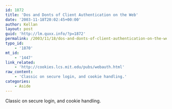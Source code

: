 ```yaml
---
id: 1872
title: 'Dos and Donts of Client Authentication on the Web'
date: '2003-11-18T20:02:45+00:00'
author: Kellan
layout: post
guid: 'http://lm.quxx.info/?p=1872'
permalink: /2003/11/18/dos-and-donts-of-client-authentication-on-the-web/
typo_id:
    - '1870'
mt_id:
    - '1447'
link_related:
    - 'http://cookies.lcs.mit.edu/pubs/webauth.html'
raw_content:
    - 'Classic on secure login, and cookie handling.'
categories:
    - Aside
---
```


Classic on secure login, and cookie handling.